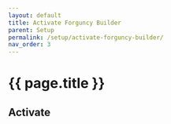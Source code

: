 ```yaml
---
layout: default
title: Activate Forguncy Builder
parent: Setup
permalink: /setup/activate-forguncy-builder/
nav_order: 3
---
```


# {{ page.title }}

## Activate

